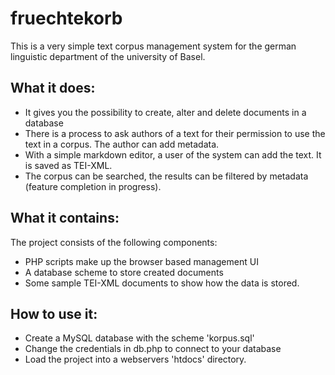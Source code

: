 # fruechtekorb
This is a very simple text corpus management system for the german linguistic department of the university of Basel.

## What it does:
- It gives you the possibility to create, alter and delete documents in a database
- There is a process to ask authors of a text for their permission to use the text in a corpus. The author can add metadata.
- With a simple markdown editor, a user of the system can add the text. It is saved as TEI-XML.
- The corpus can be searched, the results can be filtered by metadata (feature completion in progress).

## What it contains:
The project consists of the following components:
- PHP scripts make up the browser based management UI
- A database scheme to store created documents
- Some sample TEI-XML documents to show how the data is stored.

## How to use it:
- Create a MySQL database with the scheme 'korpus.sql'
- Change the credentials in db.php to connect to your database
- Load the project into a webservers 'htdocs' directory.
